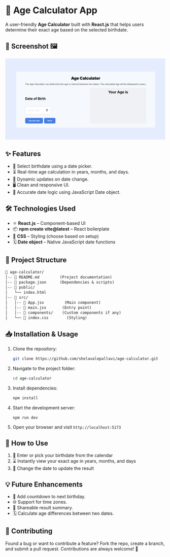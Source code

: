 # 🎂 Age Calculator App

A user-friendly **Age Calculator** built with **React.js** that helps users determine their exact age based on the selected birthdate.

## 📸 Screenshot 🖼️
![Age Calculator Screenshot](public/dashboard.png)

## ✨ Features
- 📅 Select birthdate using a date picker.
- ⏳ Real-time age calculation in years, months, and days.
- 🔁 Dynamic updates on date change.
- 🖥️ Clean and responsive UI.
- 🧮 Accurate date logic using JavaScript Date object.

## 🛠️ Technologies Used
- ⚛️ **React.js** – Component-based UI
- 📦 **npm create vite@latest** – React boilerplate
- 🎨 **CSS** – Styling (choose based on setup)
- 🗓️ **Date object** – Native JavaScript date functions

## 📂 Project Structure
```
📁 age-calculator/
│-- 📄 README.md         (Project documentation)
│-- 📄 package.json      (Dependencies & scripts)
│-- 📁 public/
│   └── index.html
│-- 📁 src/
│   │-- 📄 App.jsx         (Main component)
│   │-- 📄 main.jsx       (Entry point)
│   │-- 📁 components/    (Custom components if any)
│   └── 📄 index.css        (Styling)
```

## 📥 Installation & Usage
1. Clone the repository:
   ```bash
   git clone https://github.com/shelavalepallavi/age-calculator.git
   ```
2. Navigate to the project folder:
   ```bash
   cd age-calculator
   ```
3. Install dependencies:
   ```bash
   npm install
   ```
4. Start the development server:
   ```bash
   npm run dev
   ```
5. Open your browser and visit `http://localhost:5173`

## 🎯 How to Use
1. 🧑 Enter or pick your birthdate from the calendar
2. ⌛ Instantly view your exact age in years, months, and days
3. 🔄 Change the date to update the result

## 💡 Future Enhancements
- 📆 Add countdown to next birthday.
- 🌐 Support for time zones.
- 📱 Shareable result summary.
- 🗓️ Calculate age differences between two dates.

## 🤝 Contributing
Found a bug or want to contribute a feature? Fork the repo, create a branch, and submit a pull request. Contributions are always welcome! 🙌


